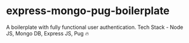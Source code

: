 # express-mongo-pug-boilerplate
A boilerplate with fully functional user authentication. Tech Stack - Node JS, Mongo DB, Express JS, Pug ️‍🔥
